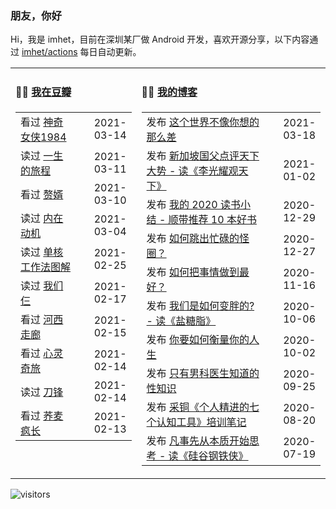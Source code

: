 ### 朋友，你好

Hi，我是 imhet，目前在深圳某厂做 Android 开发，喜欢开源分享，以下内容通过 <a href="https://github.com/imhet/imhet/actions" target="_blank">imhet/actions</a> 每日自动更新。


<table width="900px">
<tr>
<td valign="top" width="40%">

#### 🤾‍♂️  <a href="https://www.douban.com/people/heyitao/" target="_blank">我在豆瓣</a>

<!-- douban starts -->
| | |
 |:------------- | -------------: |
| 看过 <a href='http://movie.douban.com/subject/27073752/' target='_blank'>神奇女侠1984</a> | 2021-03-14 |
| 读过 <a href='https://book.douban.com/subject/35009826/' target='_blank'>一生的旅程</a> | 2021-03-11 |
| 看过 <a href='http://movie.douban.com/subject/27148168/' target='_blank'>赘婿</a> | 2021-03-10 |
| 读过 <a href='https://book.douban.com/subject/35182454/' target='_blank'>内在动机</a> | 2021-03-04 |
| 读过 <a href='https://book.douban.com/subject/27177909/' target='_blank'>单核工作法图解</a> | 2021-02-25 |
| 读过 <a href='https://book.douban.com/subject/30216767/' target='_blank'>我们仨</a> | 2021-02-17 |
| 看过 <a href='http://movie.douban.com/subject/24736278/' target='_blank'>河西走廊</a> | 2021-02-15 |
| 看过 <a href='http://movie.douban.com/subject/24733428/' target='_blank'>心灵奇旅</a> | 2021-02-14 |
| 读过 <a href='https://book.douban.com/subject/2035162/' target='_blank'>刀锋</a> | 2021-02-14 |
| 看过 <a href='http://movie.douban.com/subject/30170833/' target='_blank'>荞麦疯长</a> | 2021-02-13 |
<!-- douban ends -->

</td>


<td valign="top" width="60%">

#### 🤹‍♀️ <a href="https://heyitao.com/" target="_blank">我的博客</a>

<!-- blog starts -->
| | |
 |:------------- | -------------: |
| 发布 <a href='http://heyitao.com/post/reading-shishi' target='_blank'>这个世界不像你想的那么差</a> | 2021-03-18 |
| 发布 <a href='http://heyitao.com/post/reading-lgygtx' target='_blank'>新加坡国父点评天下大势 - 读《李光耀观天下》</a> | 2021-01-02 |
| 发布 <a href='http://heyitao.com/post/reading-2020' target='_blank'>我的 2020 读书小结 - 顺带推荐 10 本好书</a> | 2020-12-29 |
| 发布 <a href='http://heyitao.com/post/reading-chonglai3' target='_blank'>如何跳出忙碌的怪圈？</a> | 2020-12-27 |
| 发布 <a href='http://heyitao.com/post/reading-rhbsqzdzh' target='_blank'>如何把事情做到最好？</a> | 2020-11-16 |
| 发布 <a href='http://heyitao.com/post/reading-yantangzhi' target='_blank'>我们是如何变胖的? - 读《盐糖脂》</a> | 2020-10-06 |
| 发布 <a href='http://heyitao.com/post/reading-nyrhhlndrs' target='_blank'>你要如何衡量你的人生</a> | 2020-10-02 |
| 发布 <a href='http://heyitao.com/post/reading-rwmlhjdsthy' target='_blank'>只有男科医生知道的性知识</a> | 2020-09-25 |
| 发布 <a href='http://heyitao.com/post/training-grjjdqgrzgj' target='_blank'>采铜《个人精进的七个认知工具》培训笔记</a> | 2020-08-20 |
| 发布 <a href='http://heyitao.com/post/reading-gggtx' target='_blank'>凡事先从本质开始思考 - 读《硅谷钢铁侠》</a> | 2020-07-19 |
<!-- blog ends -->

</td>
</tr>


</table>

![visitors](https://visitor-badge.glitch.me/badge?page_id=imhet.imhet)